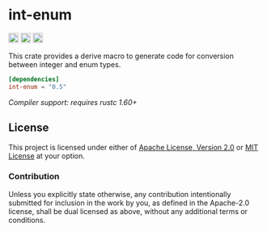 # int-enum

[<img alt="crates.io" src="https://img.shields.io/crates/v/int-enum?style=for-the-badge&logo=rust" height="20">](https://crates.io/crates/int-enum)
[<img alt="docs.rs" src="https://img.shields.io/badge/docs.rs-int--enum-4d76ae?style=for-the-badge&logo=docs.rs" height="20">](https://docs.rs/int-enum)
[<img alt="build status" src="https://img.shields.io/github/workflow/status/Juici/int-enum-rs/CI/master?style=for-the-badge" height="20">](https://github.com/Juici/int-enum-rs/actions?query=branch%3Amaster)

This crate provides a derive macro to generate code for conversion between
integer and enum types.

```toml
[dependencies]
int-enum = "0.5"
```

*Compiler support: requires rustc 1.60+*

## License

This project is licensed under either of [Apache License, Version 2.0](LICENSE-APACHE)
or [MIT License](LICENSE-MIT) at your option.

### Contribution

Unless you explicitly state otherwise, any contribution intentionally submitted
for inclusion in the work by you, as defined in the Apache-2.0 license, shall be
dual licensed as above, without any additional terms or conditions.
